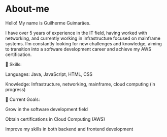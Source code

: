 # About-me
Hello! My name is Guilherme Guimarães.

I have over 5 years of experience in the IT field, having worked with networking, and currently working in infrastructure focused on mainframe systems. I’m constantly looking for new challenges and knowledge, aiming to transition into a software development career and achieve my AWS certification.

🚀 Skills:

Languages: Java, JavaScript, HTML, CSS

Knowledge: Infrastructure, networking, mainframe, cloud computing (in progress)

🎯 Current Goals:

Grow in the software development field

Obtain certifications in Cloud Computing (AWS)

Improve my skills in both backend and frontend development
